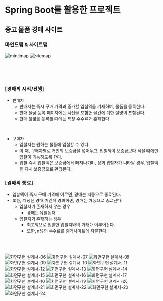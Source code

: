 # Spring Boot를 활용한 프로젝트
## 중고 물품 경매 사이트
### 마인드맵 & 사이트맵

![mindmap](https://user-images.githubusercontent.com/50220165/233423287-e0f01ace-6804-47ea-a2ac-0252a06de5fa.png)
![sitemap](https://user-images.githubusercontent.com/50220165/233424006-7df2bb66-c1b5-4f4e-856e-5fd7cc1b3495.png)

</br></br></br>
### [경매의 시작/진행]
* 판매자
  * 판매자는 즉시 구매 가격과 증가할 입찰액을 기재하여, 물품을 등록한다.
  * 판매 물품 등록 페이지에는 사진을 포함한 물건에 대한 설명이 포함된다.
  * 판매 물품을 등록할 때에는 특정 수수료가 존재한다.
  
</br>

* 구매자
  * 입찰자는 원하는 물품에 입찰할 수 있다.
  * 이 때, 구매자별로 개인의 보증금을 넣어두고, 입찰액이 보증금보다 적을 때에만 입찰이 가능하도록 한다.
  * 입찰 즉시 입찰액은 보증금에서 빠져나가며, 상회 입찰자가 나타날 경우, 
  입찰액은 다시 보증금으로 환급된다.


### [경매의 종료]
* 입찰액이 즉시 구매 가격에 이르면, 경매는 자동으로 종료된다.
* 또한, 지정된 경매 기간이 경과하면, 경매는 자동으로 종료된다.
  * 입찰자가 존재하지 않는 경우
    * 경매는 유찰된다.
  * 입찰자가 존재하는 경우
    * 최고액으로 입찰한 입찰자와의 거래가 이루어진다.
    * 또한, n%의 수수료를 중개사이트에 지불한다.


</br></br></br> 
![화면구현 설계서-06](https://github.com/lww9562/Spring-Project-Auction/assets/50220165/9f77a0b9-f6ac-4567-a936-27ef167f0431)
![화면구현 설계서-07](https://github.com/lww9562/Spring-Project-Auction/assets/50220165/25ba4b74-eef7-45ea-9a1e-c7d78c9696ce)
![화면구현 설계서-08](https://github.com/lww9562/Spring-Project-Auction/assets/50220165/cb51e50f-0a0a-4152-94da-1fbbfe792366)
![화면구현 설계서-09](https://github.com/lww9562/Spring-Project-Auction/assets/50220165/8d9d711d-a736-4c10-be82-75772df61564)
![화면구현 설계서-10](https://github.com/lww9562/Spring-Project-Auction/assets/50220165/4af07a2f-0dab-40e6-b624-bbe7a4fd0cb0)
![화면구현 설계서-11](https://github.com/lww9562/Spring-Project-Auction/assets/50220165/ea85dbcc-20ae-4729-8410-a8a35436a59c)
![화면구현 설계서-12](https://github.com/lww9562/Spring-Project-Auction/assets/50220165/a1955ff1-e5a0-41f8-9cee-f118f3eed1cd)
![화면구현 설계서-13](https://github.com/lww9562/Spring-Project-Auction/assets/50220165/368c1597-12c2-4c34-b874-72b8659a2881)
![화면구현 설계서-14](https://github.com/lww9562/Spring-Project-Auction/assets/50220165/26f4cbbc-f63a-423d-9956-996e5cdfa78b)
![화면구현 설계서-15](https://github.com/lww9562/Spring-Project-Auction/assets/50220165/9a568ef1-7333-4d42-a16c-b5f45ac91fc5)
![화면구현 설계서-16](https://github.com/lww9562/Spring-Project-Auction/assets/50220165/48e36564-2949-42ac-b2d0-27af68813e26)
![화면구현 설계서-17](https://github.com/lww9562/Spring-Project-Auction/assets/50220165/58d88ac3-0ed8-4af2-8a1e-ef4711170ac0)
![화면구현 설계서-18](https://github.com/lww9562/Spring-Project-Auction/assets/50220165/ef84b663-12ae-43a5-a557-ff377f7d5624)
![화면구현 설계서-19](https://github.com/lww9562/Spring-Project-Auction/assets/50220165/2956a324-257e-404c-964b-84798b883d68)
![화면구현 설계서-20](https://github.com/lww9562/Spring-Project-Auction/assets/50220165/903709dd-3c7e-4fef-8ee3-913415196464)
![화면구현 설계서-21](https://github.com/lww9562/Spring-Project-Auction/assets/50220165/6e49e40c-79ca-461f-999e-67e32f135780)
![화면구현 설계서-22](https://github.com/lww9562/Spring-Project-Auction/assets/50220165/7cfb3952-ee14-44be-9c72-53058ffbbcb2)
![화면구현 설계서-23](https://github.com/lww9562/Spring-Project-Auction/assets/50220165/1901b03b-1937-4ef1-9345-a3ba2c731ee8)
![화면구현 설계서-24](https://github.com/lww9562/Spring-Project-Auction/assets/50220165/994a43ef-2073-4023-86bc-701f3c827444)
